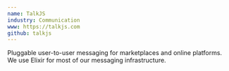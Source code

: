 ```yaml
---
name: TalkJS
industry: Communication
www: https://talkjs.com
github: talkjs
---
```

Pluggable user-to-user messaging for marketplaces and online platforms. We use Elixir for most of our messaging infrastructure.
